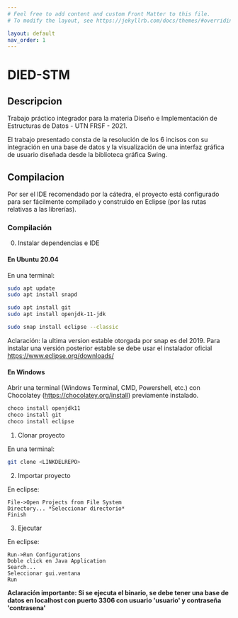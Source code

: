 ```yaml
---
# Feel free to add content and custom Front Matter to this file.
# To modify the layout, see https://jekyllrb.com/docs/themes/#overriding-theme-defaults

layout: default
nav_order: 1
---
```


# DIED-STM

## Descripcion

Trabajo práctico integrador para la materia Diseño e Implementación de Estructuras de Datos - UTN FRSF - 2021.

El trabajo presentado consta de la resolución de los 6 incisos con su integración en una base de datos y la visualización de una interfaz gráfica de usuario diseñada desde la biblioteca gráfica Swing.

## Compilacion

Por ser el IDE recomendado por la cátedra, el proyecto está configurado para ser fácilmente compilado y construido en Eclipse (por las rutas relativas a las librerías).

### Compilación

0. Instalar dependencias e IDE

#### En Ubuntu 20.04

En una terminal:
```sh
sudo apt update
sudo apt install snapd

sudo apt install git
sudo apt install openjdk-11-jdk

sudo snap install eclipse --classic 
```

Aclaración: la ultima version estable otorgada por snap es del 2019. Para instalar una versión posterior estable se debe usar el instalador oficial https://www.eclipse.org/downloads/

#### En Windows
Abrir una terminal (Windows Terminal, CMD, Powershell, etc.) con Chocolatey (https://chocolatey.org/install) previamente instalado.

```sh
choco install openjdk11
choco install git
choco install eclipse
```

1. Clonar proyecto

En una terminal:
```sh
git clone <LINKDELREPO>
```

2. Importar proyecto

En eclipse:

```
File->Open Projects from File System
Directory... *Seleccionar directorio*
Finish
```

3. Ejecutar

En eclipse:

```
Run->Run Configurations
Doble click en Java Application
Search...
Seleccionar gui.ventana
Run
```

**Aclaración importante: Si se ejecuta el binario, se debe tener una base de datos en localhost con puerto 3306 con usuario 'usuario' y contraseña 'contrasena'**
